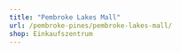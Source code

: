 ```yaml
---
title: "Pembroke Lakes Mall"
url: /pembroke-pines/pembroke-lakes-mall/
shop: Einkaufszentrum
---
```

